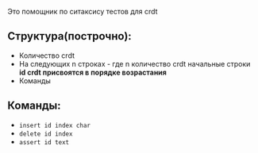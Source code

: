 Это помощник по ситаксису тестов для crdt

## Структура(построчно):
- Количество crdt 
- На следующих n строках - где n количество crdt начальные строки __id crdt присвоятся в порядке возрастания__
- Команды

## Команды:
- `insert id index char`
- `delete id index`
- `assert id text`